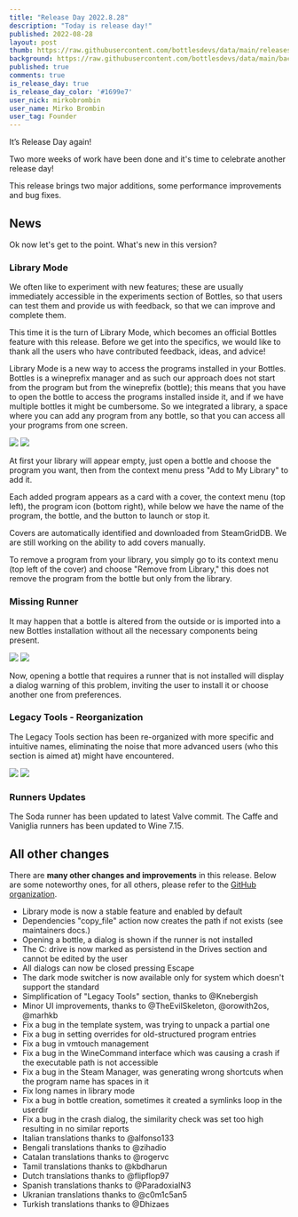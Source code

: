 ```yaml
---
title: "Release Day 2022.8.28"
description: "Today is release day!"
published: 2022-08-28
layout: post
thumb: https://raw.githubusercontent.com/bottlesdevs/data/main/releases/2022.8.28/release-day.png
background: https://raw.githubusercontent.com/bottlesdevs/data/main/backgrounds/2022.8.28.png
published: true
comments: true
is_release_day: true
is_release_day_color: '#1699e7'
user_nick: mirkobrombin
user_name: Mirko Brombin
user_tag: Founder
---
```


It’s Release Day again!

Two more weeks of work have been done and it's time to celebrate another release day!

This release brings two major additions, some performance improvements and bug fixes.

## News
Ok now let's get to the point. What's new in this version?

### Library Mode
We often like to experiment with new features; these are usually immediately 
accessible in the experiments section of Bottles, so that users can test them 
and provide us with feedback, so that we can improve and complete them.

This time it is the turn of Library Mode, which becomes an official Bottles 
feature with this release. Before we get into the specifics, we would like to 
thank all the users who have contributed feedback, ideas, and advice!

Library Mode is a new way to access the programs installed in your Bottles. 
Bottles is a wineprefix manager and as such our approach does not start from 
the program but from the wineprefix (bottle); this means that you have to open 
the bottle to access the programs installed inside it, and if we have multiple 
bottles it might be cumbersome. So we integrated a library, a space where you 
can add any program from any bottle, so that you can access all your programs 
from one screen.

<img tooltip="Bottles Library Mode" class="on-light" src="/uploads/library-mode.png" />
<img tooltip="Bottles Library Mode (dark)" class="on-dark" src="/uploads/library-mode-dark.png" />

At first your library will appear empty, just open a bottle and choose the 
program you want, then from the context menu press "Add to My Library" to add it.

Each added program appears as a card with a cover, the context menu (top left), 
the program icon (bottom right), while below we have the name of the program, 
the bottle, and the button to launch or stop it.

Covers are automatically identified and downloaded from SteamGridDB. We are 
still working on the ability to add covers manually.

To remove a program from your library, you simply go to its context menu (top 
left of the cover) and choose "Remove from Library," this does not remove the 
program from the bottle but only from the library.

### Missing Runner
It may happen that a bottle is altered from the outside or is imported into a 
new Bottles installation without all the necessary components being present.

<img tooltip="Bottles Missing Runner" class="on-light" src="/uploads/bottles-missing-runner.png" />
<img tooltip="Bottles Missing Runner (dark)" class="on-dark" src="/uploads/bottles-missing-runner-dark.png" />

Now, opening a bottle that requires a runner that is not installed will display 
a dialog warning of this problem, inviting the user to install it or choose 
another one from preferences.

### Legacy Tools - Reorganization
The Legacy Tools section has been re-organized with more specific and intuitive 
names, eliminating the noise that more advanced users (who this section is 
aimed at) might have encountered.

<img tooltip="Bottles Legacy Tools - Reorganization" class="on-light" src="/uploads/bottles-legacy-tools-reorganization.png" />
<img tooltip="Bottles Legacy Tools - Reorganization (dark)" class="on-dark" src="/uploads/bottles-legacy-tools-reorganization-dark.png" />

### Runners Updates
The Soda runner has been updated to latest Valve commit.
The Caffe and Vaniglia runners has been updated to Wine 7.15.

## All other changes
There are **many other changes and improvements** in this release. Below are 
some noteworthy ones, for all others, please refer to the 
[GitHub organization](https://github.com/bottlesdevs).

 * Library mode is now a stable feature and enabled by default
 * Dependencies "copy_file" action now creates the path if not exists (see maintainers docs.)
 * Opening a bottle, a dialog is shown if the runner is not installed
 * The C: drive is now marked as persistend in the Drives section and cannot be edited by the user
 * All dialogs can now be closed pressing Escape
 * The dark mode switcher is now available only for system which doesn't support the standard
 * Simplification of "Legacy Tools" section, thanks to @Knebergish
 * Minor UI improvements, thanks to @TheEvilSkeleton, @orowith2os, @marhkb
 * Fix a bug in the template system, was trying to unpack a partial one
 * Fix a bug in setting overrides for old-structured program entries
 * Fix a bug in vmtouch management
 * Fix a bug in the WineCommand interface which was causing a crash if the executable path is not accessible
 * Fix a bug in the Steam Manager, was generating wrong shortcuts when the program name has spaces in it
 * Fix long names in library mode
 * Fix a bug in bottle creation, sometimes it created a symlinks loop in the userdir
 * Fix a bug in the crash dialog, the similarity check was set too high resulting in no similar reports
 * Italian translations thanks to @alfonso133
 * Bengali translations thanks to @zihadio
 * Catalan translations thanks to @rogervc
 * Tamil translations thanks to @kbdharun
 * Dutch translations thanks to @flipflop97
 * Spanish translations thanks to @ParadoxialN3
 * Ukranian translations thanks to @c0m1c5an5
 * Turkish translations thanks to @Dhizaes
